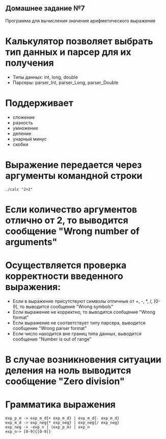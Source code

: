 ## Домашнее задание №7
Программа для вычисления значения арифметического выражения

# Калькулятор позволяет выбрать тип данных и парсер для их получения
- Типы данных: int, long, double
- Парсеры: parser_Int, parser_Long, parser_Double

# Поддерживает
- сложение
- разность
- умножение
- деление	
- унарный минус
- скобки

# Выражение передается через аргументы командной строки
	./calc "2+2"

# Если количество аргументов отлично от 2, то выводится сообщение "Wrong number of arguments"

# Осуществляется проверка корректности введенного выражения:
- Если в выражение присутствуют символы отличные от +, -, *, /, [0-9], то выводится сообщение "Wrong symbols"
- Если выражение не корректно, то выводится сообщение "Wrong format"
- Если выражение не соответствует типу парсера, выводится сообщение "Wrong parser format"
- Если число находится вне границ типа данных, выводится сообщение "Number is out of range"

# В случае возникновения ситуации деления на ноль выводится сообщение "Zero division"

# Грамматика выражения
	exp_p_m -> exp_m_d{+ exp_m_d} | exp_m_d{- exp_m_d}
	exp_m_d -> exp_neg{* exp_neg} | exp_neg{/ exp_neg}
	exp_neg -> -exp_n | (exp_p_m) | exp_n
	exp_n-> [0-9]{[0-9]}


